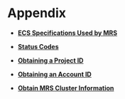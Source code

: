 # Appendix<a name="EN-US_TOPIC_0172602528"></a>

-   **[ECS Specifications Used by MRS](ecs-specifications-used-by-mrs.md)**  

-   **[Status Codes](status-codes.md)**  

-   **[Obtaining a Project ID](obtaining-a-project-id.md)**  

-   **[Obtaining an Account ID](obtaining-an-account-id.md)**  

-   **[Obtain MRS Cluster Information](obtain-mrs-cluster-information.md)**  


